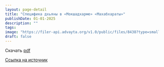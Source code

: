 ```yaml
---
layout: page-detail
title: "Специфика дхьяны в «Мокшадхарме» «Махабхараты»"
publishDate: 01-01-2025
description: ""
tags:
image: "https://filer-api.advayta.org/v1.0/public/files/8438?type=small"
draft: false
---
```


Скачать [pdf](https://filer-api.advayta.org/v1.0/public/files/8438?size=medium)

[Ссылка на источник](https://www.academia.edu/35650525/%D0%A1%D0%9F%D0%95%D0%A6%D0%98%D0%A4%D0%98%D0%9A%D0%90%5F%D0%94%D0%A5%D0%AC%D0%AF%D0%9D%D0%AB%5F%D0%92%5F%D0%9C%D0%9E%D0%9A%D0%A8%D0%90%D0%94%D0%A5%D0%90%D0%A0%D0%9C%D0%95%5F%D0%9C%D0%90%D0%A5%D0%90%D0%91%D0%A5%D0%90%D0%A0%D0%90%D0%A2%D0%AB%5FSpecifics%5Fof%5Fdhy%C4%81na%5Fin%5Fthe%5FMok%E1%B9%A3adharmaparvan%5Fof%5Fthe%5FMah%C4%81bh%C4%81rata%5Fin%5FRussian%5F)  
  
  
